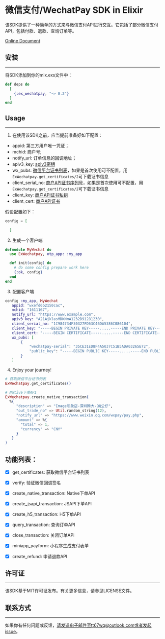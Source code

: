 <!-- MDOC !-->
# 微信支付/WechatPay SDK in Elixir
该SDK提供了一种简单的方式来与微信支付API进行交互。它包括了部分微信支付API，包括付款、退款、查询订单等。

[Online Document](https://hexdocs.pm/ex_wechatpay)

## 安装
---
将SDK添加到你的mix.exs文件中：

```Elixir
def deps do
  [
    {:ex_wechatpay, "~> 0.2"}
  ]
end
```

## Usage
---
1. 在使用该SDK之前，应当提前准备好如下配置：

- appid: 第三方用户唯一凭证；
- mchid: 商户号;
- notify_url: 订单信息的回调地址；
- apiv3_key: [apiv3密钥](https://pay.weixin.qq.com/wiki/doc/apiv3/wechatpay/wechatpay3_2.shtml)
- wx_pubs: [微信平台证书列表](https://pay.weixin.qq.com/wiki/doc/apiv3/apis/wechatpay5_1.shtml)，如果是首次使用可不配置，用`ExWechatpay.get_certificates/2`可下载证书信息
- client_serial_no: [商户API证书序列号](https://pay.weixin.qq.com/wiki/doc/apiv3/wechatpay/wechatpay7_0.shtml)，如果是首次使用可不配置，用`ExWechatpay.get_certificates/2`可下载证书信息
- client_key: [商户API证书私钥](https://pay.weixin.qq.com/wiki/doc/apiv3/wechatpay/wechatpay7_0.shtml)
- client_cert: [商户API证书](https://pay.weixin.qq.com/wiki/doc/apiv3/wechatpay/wechatpay7_0.shtml)

假设配置如下：
```Elixir
config = [
     
  ]
```

2. 生成一个客户端
```Elixir
defmodule MyWechat do
  use ExWechatpay, otp_app: :my_app

  def init(config) do
    # do some config prepare work here
    {:ok, config}
  end
end
```

3. 配置客户端
```Elixir
config :my_app, MyWechat
   appid: "wxefd6b2150cac",
   mchid: "1611167",
   notify_url: "https://www.example.com",
   apiv3_key: "A21AjklasMDKNmA1232D91281230",
   client_serial_no: "1C984734F30327FD63C46DA5386C086104",
   client_key: "-----BEGIN PRIVATE KEY-----.....-----END PRIVATE KEY-----\n",
   client_cert: "-----BEGIN CERTIFICATE-----.....-----END CERTIFICATE-----\n",
   wx_pubs: [
       {
           "wechatpay-serial": "35CE31ED8F4A5037C51B5ADA03265E72",
           "public_key": "-----BEGIN PUBLIC KEY-----.....-----END PUBLIC KEY-----\n"
       }
   ]
```

4. Enjoy your journey!
```Elixir
# 获取微信平台证书列表
ExWechatpay.get_certificates()

# Native下单API
ExWechatpay.create_native_transaction(
  %{
     "description" => "Image形象店-深圳腾大-QQ公仔",
     "out_trade_no" => Util.random_string(12),
     "notify_url" => "https://www.weixin.qq.com/wxpay/pay.php",
     "amount" => %{
       "total" => 1,
       "currency" => "CNY"
     }
   }
)
```

## 功能列表：

- [x] get_certificates: 获取微信平台证书列表
- [x] verify: 验证微信回调签名
- [x] create_native_transaction: Native下单API
- [x] create_jsapi_transaction: JSAPI下单API
- [x] create_h5_transaction: H5下单API
- [x] query_transaction: 查询订单API
- [x] close_transaction: 关闭订单API
- [x] miniapp_payform: 小程序生成支付表单
- [x] create_refund: 申请退款API


## 许可证
---
该SDK基于MIT许可证发布。有关更多信息，请参见LICENSE文件。


## 联系方式
---
如果你有任何问题或反馈，请发送电子邮件至tt67wq@outlook.com或者发起issue。



